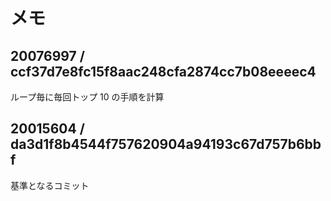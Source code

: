# メモ

## 20076997 / ccf37d7e8fc15f8aac248cfa2874cc7b08eeeec4

ループ毎に毎回トップ 10 の手順を計算

## 20015604 / da3d1f8b4544f757620904a94193c67d757b6bbf

基準となるコミット
